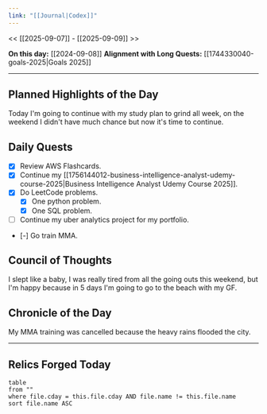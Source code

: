 ```yaml
---
link: "[[Journal|Codex]]"
---
```

<< [[2025-09-07]] - [[2025-09-09]] >>

**On this day:** [[2024-09-08]]
**Alignment with Long Quests:** [[1744330040-goals-2025|Goals 2025]]

---
## Planned Highlights of the Day
Today I'm going to continue with my study plan to grind all week, on the weekend I didn't have much chance but now it's time to continue.

## Daily Quests
- [x] Review AWS Flashcards.
- [x] Continue my [[1756144012-business-intelligence-analyst-udemy-course-2025|Business Intelligence Analyst Udemy Course 2025]].
- [x] Do LeetCode problems.
	- [x] One python problem.
	- [x] One SQL problem.
- [ ] Continue my uber analytics project for my portfolio.
- [-] Go train MMA.

## Council of Thoughts
I slept like a baby, I was really tired from all the going outs this weekend, but I'm happy because in 5 days I'm going to go to the beach with my GF.

## Chronicle of the Day
My MMA training was cancelled because the heavy rains flooded the city.

---
## Relics Forged Today
```dataview
table
from ""
where file.cday = this.file.cday AND file.name != this.file.name
sort file.name ASC
```

